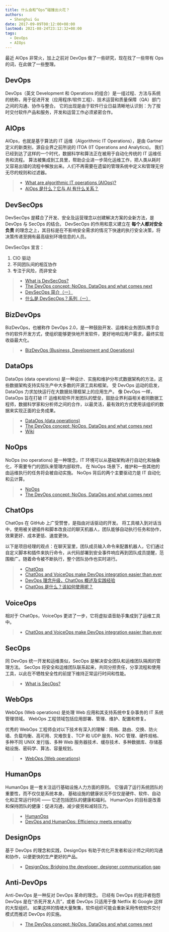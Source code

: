 ```yaml
---
title: 什么会和“Ops”碰撞出火花？
authors:
  - Shenghui Gu
date: 2017-09-09T08:12:00+08:00
lastmod: 2021-08-24T23:12:32+08:00
tags:
  - DevOps
  - AIOps
---
```


最近 AIOps 非常火，加上之前对 DevOps 做了一些研究，现在找了一些带有 Ops 的词，在此做了一些整理。

<!-- more -->

## DevOps

DevOps（英文 Development 和 Operations 的组合）是一组过程、方法与系统的统称，用于促进开发（应用程序/软件工程）、技术运营和质量保障（QA）部门之间的沟通、协作与整合。
它的出现是由于软件行业日益清晰地认识到：为了按时交付软件产品和服务，开发和运营工作必须紧密合作。

## AIOps

AIOps，也就是基于算法的 IT 运维（Algorithmic IT Operations），是由 Gartner 定义的新类别，源自业界之前所说的 ITOA (IT Operations and Analytics)。
我们已经到达了这样的一个时代，数据科学和算法正在被用于自动化传统的 IT 运维任务和流程。
算法被集成到工具里，帮助企业进一步简化运维工作，把人类从耗时又容易出错的流程中解放出来。人们不再需要在遗留的管理系统中定义和管理无穷无尽的规则和过滤器。

> - [What are algorithmic IT operations (AIOps)?](https://www.quora.com/What-are-algorithmic-IT-operations-AIOps)
> - [AIOps 是什么？它与 AI 有什么关系？](http://www.infoq.com/cn/news/2017/06/AIOps-ai-relation)

## DevSecOps

DevSecOps 是糅合了开发、安全及运营理念以创建解决方案的全新方法，是 DevOps 与 SecOps 的结合。
DevSecOps 的作用和意义建立在 **每个人都对安全负责** 的理念之上，其目标是在不影响安全需求的情况下快速的执行安全决策，将决策传递至拥有最高级别环境信息的人员。

DevSecOps 宣言：

1. CIO 驱动
2. 不同团队间的相互协作
3. 专注于风险，而非安全

> - [What is DevSecOps?](http://www.devsecops.org/blog/2015/2/15/what-is-devsecops)
> - [The DevOps concept: NoOps, DataOps and what comes next](http://devopsagenda.techtarget.com/opinion/The-DevOps-concept-NoOps-DataOps-and-what-comes-next)
> - [DevSecOps 简介（一）](http://blog.oneapm.com/apm-tech/643.html)
> - [什么是 DevSecOps？系列（一）](http://blog.oneapm.com/apm-tech/507.html)

## BizDevOps

BizDevOps，也被称作 DevOps 2.0，是一种鼓励开发、运维和业务团队携手合作的软件开发方式，使组织能够更快地开发软件，更好地响应用户需求，最终实现收益最大化。

> - [BizDevOps (Business, Development and Operations)](http://searchsoftwarequality.techtarget.com/definition/BizDevOps-Business-Development-and-Operations)

## DataOps

DataOps (data operations) 是一种设计、实施和维护分布式数据架构的方法，这些数据架构支持实际生产中大多数的开源工具和框架。
受 DevOps 运动的启发，DataOps 力求加快运行在大数据处理框架上的应用生产。
像 DevOps 一样，DataOps 旨在打破 IT 运维和软件开发团队的壁垒，鼓励业界利益相关者同数据工程师，数据科学家和分析师之间的合作，以最灵活，最有效的方式使用该组织的数据来实现正面的业务成果。

> - [DataOps (data operations)](http://searchdatamanagement.techtarget.com/definition/DataOps)
> - [The DevOps concept: NoOps, DataOps and what comes next](http://devopsagenda.techtarget.com/opinion/The-DevOps-concept-NoOps-DataOps-and-what-comes-next)
> - [Wiki](https://en.wikipedia.org/wiki/DataOps)

## NoOps

NoOps (no operations) 是一种理念，IT 环境可以从基础架构进行自动化和抽象化，不需要专门的团队来管理内部软件。
在 NoOps 场景下，维护和一些其他的由运维执行的任务将会被自动实施。
NoOps 背后的两个主要驱动力是 IT 自动化和云计算。

> - [NoOps](http://searchcloudapplications.techtarget.com/definition/noops)
> - [The DevOps concept: NoOps, DataOps and what comes next](http://devopsagenda.techtarget.com/opinion/The-DevOps-concept-NoOps-DataOps-and-what-comes-next)

## ChatOps

ChatOps 在 GitHub 上广受赞誉，是指由对话驱动的开发。
将工具植入到对话当中，使用被关键插件和脚本改良过的聊天机器人，团队能够自动执行任务和协作，效果更好、成本更低、速度更快。

以下是项目经理的观点：在聊天室里，团队成员输入命令来配置机器人，它们通过自定义脚本和插件来执行命令，从代码部署到安全事件响应再到团队成员提醒，范围极广。随着命令被不断执行，整个团队协作也实时进行。

> - [ChatOps](http://searchitoperations.techtarget.com/definition/ChatOps)
> - [ChatOps and VoiceOps make DevOps integration easier than ever](http://devopsagenda.techtarget.com/opinion/ChatOps-and-VoiceOps-make-DevOps-integration-easier-than-ever)
> - [DevOps 理念升级，ChatOps 概述及实践经验](http://www.csdn.net/article/a/2017-04-10/15926999)
> - [ChatOps 是什么？该如何使用呢？](http://blog.daocloud.io/chatops-pagerduty/)

## VoiceOps

相对于 ChatOps，VoiceOps 更进了一步，它将虚拟语音助手集成到了运维工具中。

> - [ChatOps and VoiceOps make DevOps integration easier than ever](http://devopsagenda.techtarget.com/opinion/ChatOps-and-VoiceOps-make-DevOps-integration-easier-than-ever)

## SecOps

同 DevOps 统一开发和运维类似，SecOps 是解决安全团队和运维团队隔阂的管理方法。
SecOps 将安全和运维团队联系起来，共同分担责任，分享流程和使用工具，以此在不牺牲安全性的前提下维持正常运行时间和性能。

> - [What is SecOps?](https://www.govloop.com/what-is-secops/)

## WebOps

WebOps (Web operations) 是处理 Web 应用和其支持系统中复杂事务的 IT 系统管理领域。
WebOps 工程领域包括应用部署、管理、维护、配置和修复。

优秀的 WebOps 工程师会对以下技术有深入的理解：网络、路由、交换、防火墙、负载均衡、高可用、灾难恢复、TCP 和 UDP 服务、NOC 管理、硬件规格、多种不同 UNIX 发行版、多种 Web 服务器技术、缓存技术、多种数据库、存储基础设施、密码学、算法、容量规划。

> - [WebOps (Web operations)](http://whatis.techtarget.com/definition/WebOps-Web-operations)

## HumanOps

HumanOps 是一套关注运行基础设施人力方面的原则。
它强调了运行系统团队的重要性，而不仅仅是系统本身。
基础设施的健康状况不仅仅是硬件、软件、自动化和正常运行时间 —— 它还包括团队的健康和福利。
HumanOps 的目标是改善和保持团队的健康：促进沟通，减少疲劳和减轻压力。

> - [HumanOps](https://github.com/HumanOps/HumanOps/blob/master/HumanOps.rst)
> - [DevOps and HumanOps: Efficiency meets empathy](http://devopsagenda.techtarget.com/opinion/DevOps-and-HumanOps-Efficiency-meets-empathy)

## DesignOps

基于 DevOps 的理念和实践，DesignOps 有助于优化开发者和设计师之间的沟通和协作，以便更快的生产更好的产品。

> - [DesignOps: Bridging the developer, designer communication gap](http://searchsoftwarequality.techtarget.com/news/450421998/DesignOps-Bridging-the-developer-designer-communication-gap)

## Anti-DevOps

Anti-DevOps 是一种反对 DevOps 革命的理念。
已经有 DevOps 的批评者抱怨 DevOps 是在“杀死开发人员”，或者 DevOps 只适用于像 Netflix 和 Google 这样的大型组织。
如果这样的情绪大量聚集，软件组织可能会重新采用传统软件交付模式而推迟 DevOps 的实施。

> - [The DevOps concept: NoOps, DataOps and what comes next](http://devopsagenda.techtarget.com/opinion/The-DevOps-concept-NoOps-DataOps-and-what-comes-next)
